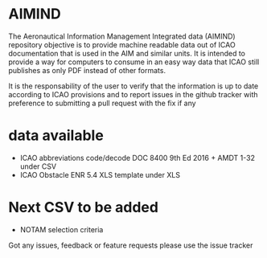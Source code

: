 # AIMIND

The Aeronautical Information Management Integrated data (AIMIND) repository objective is to provide machine readable data out of ICAO documentation that is used in the AIM and similar units. It is intended to provide a way for computers to consume in an easy way data that ICAO still publishes as only PDF instead of other formats. 

It is the responsability of the user to verify that the information is up to date according to ICAO provisions and to report issues in the github tracker with preference to submitting a pull request with the fix if any

# data available
* ICAO abbreviations code/decode DOC 8400 9th Ed 2016 + AMDT 1-32 under CSV
* ICAO Obstacle ENR 5.4 XLS template under XLS

# Next CSV to be added
* NOTAM selection criteria

Got any issues, feedback or feature requests please use the issue tracker
